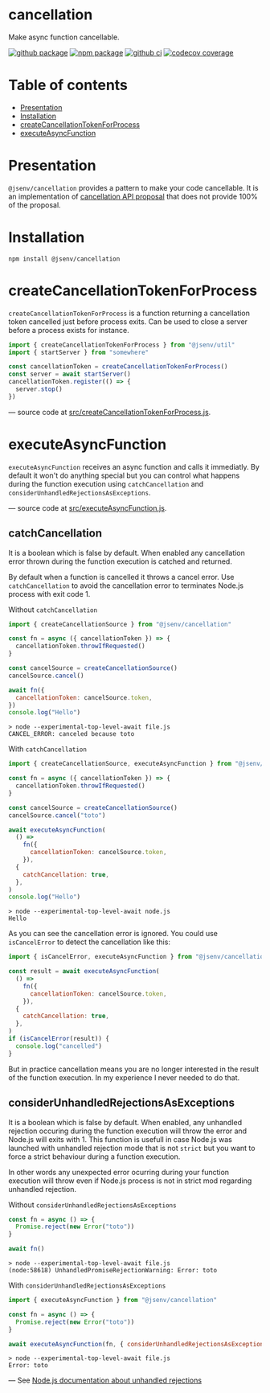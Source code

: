 # cancellation

Make async function cancellable.

[![github package](https://img.shields.io/github/package-json/v/jsenv/jsenv-cancellation.svg?logo=github&label=package)](https://github.com/jsenv/jsenv-cancellation/packages)
[![npm package](https://img.shields.io/npm/v/@jsenv/cancellation.svg?logo=npm&label=package)](https://www.npmjs.com/package/@jsenv/cancellation)
[![github ci](https://github.com/jsenv/jsenv-cancellation/workflows/ci/badge.svg)](https://github.com/jsenv/jsenv-cancellation/actions?workflow=ci)
[![codecov coverage](https://codecov.io/gh/jsenv/jsenv-cancellation/branch/master/graph/badge.svg)](https://codecov.io/gh/jsenv/jsenv-cancellation)

# Table of contents

- [Presentation](#Presentation)
- [Installation](#installation)
- [createCancellationTokenForProcess](#createCancellationTokenForProcess)
- [executeAsyncFunction](#executeAsyncFunction)

# Presentation

`@jsenv/cancellation` provides a pattern to make your code cancellable. It is an implementation of [cancellation API proposal](https://github.com/tc39/proposal-cancellation/tree/master/stage0) that does not provide 100% of the proposal.

# Installation

```console
npm install @jsenv/cancellation
```

# createCancellationTokenForProcess

`createCancellationTokenForProcess` is a function returning a cancellation token cancelled just before process exits. Can be used to close a server before a process exists for instance.

```js
import { createCancellationTokenForProcess } from "@jsenv/util"
import { startServer } from "somewhere"

const cancellationToken = createCancellationTokenForProcess()
const server = await startServer()
cancellationToken.register(() => {
  server.stop()
})
```

— source code at [src/createCancellationTokenForProcess.js](./src/createCancellationTokenForProcess.js).

# executeAsyncFunction

`executeAsyncFunction` receives an async function and calls it immediatly. By default it won't do anything special but you can control what happens during the function execution using `catchCancellation` and `considerUnhandledRejectionsAsExceptions`.

— source code at [src/executeAsyncFunction.js](./src/executeAsyncFunction.js).

## catchCancellation

It is a boolean which is false by default. When enabled any cancellation error thrown during the function execution is catched and returned.

By default when a function is cancelled it throws a cancel error. Use `catchCancellation` to avoid the cancellation error to terminates Node.js process with exit code 1.

Without `catchCancellation`

```js
import { createCancellationSource } from "@jsenv/cancellation"

const fn = async ({ cancellationToken }) => {
  cancellationToken.throwIfRequested()
}

const cancelSource = createCancellationSource()
cancelSource.cancel()

await fn({
  cancellationToken: cancelSource.token,
})
console.log("Hello")
```

```console
> node --experimental-top-level-await file.js
CANCEL_ERROR: canceled because toto
```

With `catchCancellation`

```js
import { createCancellationSource, executeAsyncFunction } from "@jsenv/cancellation"

const fn = async ({ cancellationToken }) => {
  cancellationToken.throwIfRequested()
}

const cancelSource = createCancellationSource()
cancelSource.cancel("toto")

await executeAsyncFunction(
  () =>
    fn({
      cancellationToken: cancelSource.token,
    }),
  {
    catchCancellation: true,
  },
)
console.log("Hello")
```

```console
> node --experimental-top-level-await node.js
Hello
```

As you can see the cancellation error is ignored. You could use `isCancelError` to detect the cancellation like this:

```js
import { isCancelError, executeAsyncFunction } from "@jsenv/cancellation"

const result = await executeAsyncFunction(
  () =>
    fn({
      cancellationToken: cancelSource.token,
    }),
  {
    catchCancellation: true,
  },
)
if (isCancelError(result)) {
  console.log("cancelled")
}
```

But in practice cancellation means you are no longer interested in the result of the function execution. In my experience I never needed to do that.

## considerUnhandledRejectionsAsExceptions

It is a boolean which is false by default. When enabled, any unhandled rejection occuring during the function execution will throw the error and Node.js will exits with 1. This function is usefull in case Node.js was launched with unhandled rejection mode that is not `strict` but you want to force a strict behaviour during a function execution.

In other words any unexpected error ocurring during your function execution will throw even if Node.js process is not in strict mod regarding unhandled rejection.

Without `considerUnhandledRejectionsAsExceptions`

```js
const fn = async () => {
  Promise.reject(new Error("toto"))
}

await fn()
```

```console
> node --experimental-top-level-await file.js
(node:58618) UnhandledPromiseRejectionWarning: Error: toto
```

With `considerUnhandledRejectionsAsExceptions`

```js
import { executeAsyncFunction } from "@jsenv/cancellation"

const fn = async () => {
  Promise.reject(new Error("toto"))
}

await executeAsyncFunction(fn, { considerUnhandledRejectionsAsExceptions: true })
```

```console
> node --experimental-top-level-await file.js
Error: toto
```

— See [Node.js documentation about unhandled rejections](https://nodejs.org/api/cli.html#cli_unhandled_rejections_mode)
